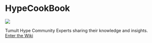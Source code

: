 # HypeCookBook
![](https://hypecookbook.de/media/uploads/xiVEPsjZYHF3.jpg)

Tumult Hype Community Experts sharing their knowledge and insights.
[Enter the Wiki](https://github.com/worldoptimizer/HypeCookBook/wiki)
